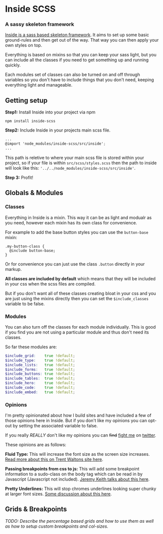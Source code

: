 # Inside SCSS

### A sassy skeleton framework

[Inside is a sass based skeleton framework](http://stewartknapman.github.io/inside/). It aims to set up some basic ground-rules and then get out of the way. That way you can then apply your own styles on top.

Everything is based on mixins so that you can keep your sass light, but you can include all the classes if you need to get something up and running quickly.

Each modules set of classes can also be turned on and off through variables so you don't have to include things that you don't need, keeping everything light and manageable.

## Getting setup

**Step1:** Install Inside into your project via npm

``` 
npm install inside-scss
```

**Step2:** Include Inside in your projects main scss file.

``` scss
...
@import 'node_modules/inside-scss/src/inside';
...
```

This path is reletive to where your main scss file is stored within your project, so if your file is within `src/scss/styles.scss` then the path to inside will look like this: `'../../node_modules/inside-scss/src/inside'`.

**Step 3:** Profit!

## Globals & Modules

### Classes

Everything in Inside is a mixin. This way it can be as light and modualr as you need, however each mixin has its own class for convenience.

For example to add the base button styles you can use the `button-base` mixin:

``` 
.my-button-class {
  @include button-base;
}
```

Or for convenience you can just use the class `.button` directly in your markup.

**All classes are included by default** which means that they will be included in your css when the scss files are compiled.

But if you don't want all of these classes creating bloat in your css and you are just using the mixins directly then you can set the `$include_classes` variable to be false.

### Modules

You can also turn off the classes for each module individually. This is good if you find you are not using a particular module and thus don't need its classes.

So far these modules are:

``` scss
$include_grid:    true !default;
$include_type:    true !default;
$include_lists:   true !default;
$include_forms:   true !default;
$include_buttons: true !default;
$include_tables:  true !default;
$include_hero:    true !default;
$include_code:    true !default;
$include_embed:   true !default;
```

### Opinions

I'm pretty opinionated about how I build sites and have included a few of those opinions here in Inside. But if you don't like my opinions you can opt-out by setting the associated variable to false.

If you really *REALLY* don't like my opinions you can ~~find~~ [fight me](https://m.popkey.co/f741ba/gKJOZ.gif) on [twitter](https://twitter.com/stewartknapman).

These opinions are as follows:

**Fluid Type:** This will increase the font size as the screen size increases. [Read more about this on Trent Waltons site here](http://trentwalton.com/2012/06/19/fluid-type/).

**Passing breakpoints from css to js:** This will add some breakpoint information to a sudo-class on the body tag which can be read in by Javascript (Javascript not included). [Jeremy Keith talks about this here](https://adactio.com/journal/5429).

**Pretty Underlines:** This will stop chromes underlines looking super chunky at larger font sizes. [Some discussion about this here](https://medium.com/designing-medium/crafting-link-underlines-on-medium-7c03a9274f9).

## Grids & Breakpoints

*TODO: Describe the percentage based grids and how to use them as well as how to setup custom breakpoints and col-sizes.*